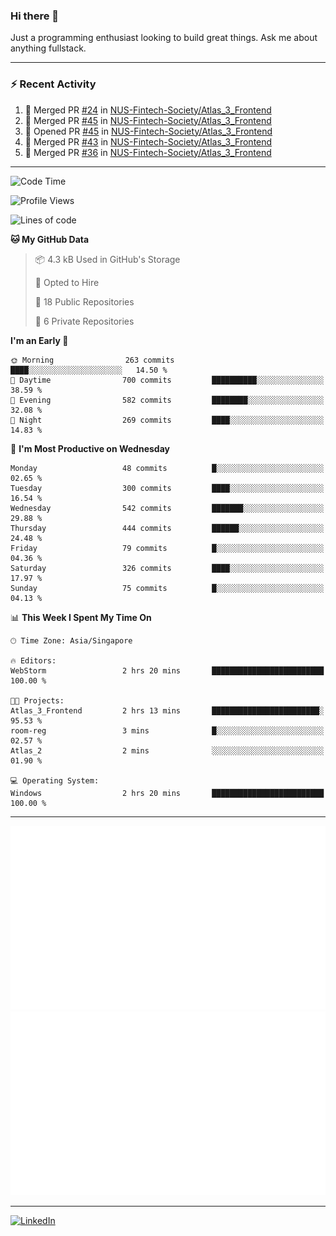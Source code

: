 ### Hi there 👋

<!--
**gnimnix/gnimnix** is a ✨ _special_ ✨ repository because its `README.md` (this file) appears on your GitHub profile.

Here are some ideas to get you started:

- 🔭 I’m currently working on ...
- 🌱 I’m currently learning ...
- 👯 I’m looking to collaborate on ...
- 🤔 I’m looking for help with ...
- 💬 Ask me about ...
- 📫 How to reach me: ...
- 😄 Pronouns: ...
- ⚡ Fun fact: ...
-->

Just a programming enthusiast looking to build great things. Ask me about anything fullstack.

---


### :zap: Recent Activity

<!--START_SECTION:activity-->
1. 🎉 Merged PR [#24](https://github.com/NUS-Fintech-Society/Atlas_3_Frontend/pull/24) in [NUS-Fintech-Society/Atlas_3_Frontend](https://github.com/NUS-Fintech-Society/Atlas_3_Frontend)
2. 🎉 Merged PR [#45](https://github.com/NUS-Fintech-Society/Atlas_3_Frontend/pull/45) in [NUS-Fintech-Society/Atlas_3_Frontend](https://github.com/NUS-Fintech-Society/Atlas_3_Frontend)
3. 💪 Opened PR [#45](https://github.com/NUS-Fintech-Society/Atlas_3_Frontend/pull/45) in [NUS-Fintech-Society/Atlas_3_Frontend](https://github.com/NUS-Fintech-Society/Atlas_3_Frontend)
4. 🎉 Merged PR [#43](https://github.com/NUS-Fintech-Society/Atlas_3_Frontend/pull/43) in [NUS-Fintech-Society/Atlas_3_Frontend](https://github.com/NUS-Fintech-Society/Atlas_3_Frontend)
5. 🎉 Merged PR [#36](https://github.com/NUS-Fintech-Society/Atlas_3_Frontend/pull/36) in [NUS-Fintech-Society/Atlas_3_Frontend](https://github.com/NUS-Fintech-Society/Atlas_3_Frontend)
<!--END_SECTION:activity-->

---

<!--START_SECTION:waka-->
![Code Time](http://img.shields.io/badge/Code%20Time-66%20hrs%2022%20mins-blue)

![Profile Views](http://img.shields.io/badge/Profile%20Views-5-blue)

![Lines of code](https://img.shields.io/badge/From%20Hello%20World%20I%27ve%20Written-348.5%20thousand%20lines%20of%20code-blue)

**🐱 My GitHub Data** 

> 📦 4.3 kB Used in GitHub's Storage 
 > 
> 💼 Opted to Hire
 > 
> 📜 18 Public Repositories 
 > 
> 🔑 6 Private Repositories 
 > 
**I'm an Early 🐤** 

```text
🌞 Morning                263 commits         ████░░░░░░░░░░░░░░░░░░░░░   14.50 % 
🌆 Daytime                700 commits         ██████████░░░░░░░░░░░░░░░   38.59 % 
🌃 Evening                582 commits         ████████░░░░░░░░░░░░░░░░░   32.08 % 
🌙 Night                  269 commits         ████░░░░░░░░░░░░░░░░░░░░░   14.83 % 
```
📅 **I'm Most Productive on Wednesday** 

```text
Monday                   48 commits          █░░░░░░░░░░░░░░░░░░░░░░░░   02.65 % 
Tuesday                  300 commits         ████░░░░░░░░░░░░░░░░░░░░░   16.54 % 
Wednesday                542 commits         ███████░░░░░░░░░░░░░░░░░░   29.88 % 
Thursday                 444 commits         ██████░░░░░░░░░░░░░░░░░░░   24.48 % 
Friday                   79 commits          █░░░░░░░░░░░░░░░░░░░░░░░░   04.36 % 
Saturday                 326 commits         ████░░░░░░░░░░░░░░░░░░░░░   17.97 % 
Sunday                   75 commits          █░░░░░░░░░░░░░░░░░░░░░░░░   04.13 % 
```


📊 **This Week I Spent My Time On** 

```text
🕑︎ Time Zone: Asia/Singapore

🔥 Editors: 
WebStorm                 2 hrs 20 mins       █████████████████████████   100.00 % 

🐱‍💻 Projects: 
Atlas_3_Frontend         2 hrs 13 mins       ████████████████████████░   95.53 % 
room-reg                 3 mins              █░░░░░░░░░░░░░░░░░░░░░░░░   02.57 % 
Atlas_2                  2 mins              ░░░░░░░░░░░░░░░░░░░░░░░░░   01.90 % 

💻 Operating System: 
Windows                  2 hrs 20 mins       █████████████████████████   100.00 % 
```


<!--END_SECTION:waka-->

---

<img src="https://github.com/gnimnix/github-stats-transparent/blob/output/generated/overview.svg" /><img src="https://github.com/gnimnix/github-stats-transparent/blob/output/generated/languages.svg" />


---

<a href="https://www.linkedin.com/in/xmluu/" target="_blank"><img src="https://img.shields.io/badge/LinkedIn-%230077B5.svg?&style=flat-square&logo=linkedin&logoColor=white" alt="LinkedIn"></a>
